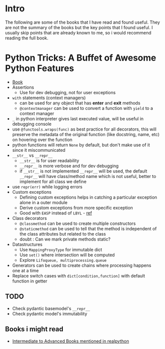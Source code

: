 # Intro
The following are some of the books that I have read and found useful. They are not the summary of the books but the key points that I found useful.
I usually skip points that are already known to me, so i would recommend reading the full book.

# Python Tricks: A Buffet of Awesome Python Features
- [Book](https://github.com/plthiyagu/CheatSheet/blob/master/Python%20Tricks.pdf)
- Assertions 
    - Use for dev debugging, not for user exceptions 
- `with` statements (context managers)
    - can be used for any object that has __enter__ and __exit__ methods
    - `@contextmanager` can be used to convert a function with `yield` to a context manager
- `_` in python interpreter gives last executed value, will be useful in debugging console
- use `@functools.wraps(func)` as best practice for all decorators, this will preserve the metadata of the original function (like docstring, name, etc) on hovering over the function
- python functions will return `None` by default, but don't make use of it since it miscommunicated 
- `__str__` vs `__repr__` 
    - `__str__` is for user readability 
    - `__repr__` is more verbose and for dev debugging 
    - if `__str__` is not implemented `__repr__` will be used, the default `__repr__` will have class/method name which is not useful, better to implement for all class we define 
- use `repr(err)` while logging errors 
- Custom exceptions
    - Defining custom exceptions helps in catching a particular exception alone in a outer module 
    - Derive custom exceptions from more specific exception
    - Good with `EASP` instead of `LBYL` - [ref](https://stackoverflow.com/questions/11360858/what-is-the-eafp-principle-in-python)
- Class decorators
    - `@classmethod` can be used to create multiple constructors
    - `@staticmethod` can be used to tell that the method is independent of the class attributes but related to the class 
    - doubt : Can we mark private methods static?
- Datastructures
    - Use `MappingProxyType` for immutable dict 
    - Use `set()` where intersection will be computed 
    - Explore `Lifoqueue, multiprocessing.queue` 
- Generators can be used to create chains where processing happens one at a time 
- Replace switch cases with `dict[condition,function]` with default function in getter 

## TODO
 - Check pydantic basemodel's `__repr__`
 - Check pydantic model's immutability


## Books i might read
- [Intermediate to Advanced Books mentioned in realpython](https://realpython.com/best-python-books/#best-intermediate-and-advanced-python-books)